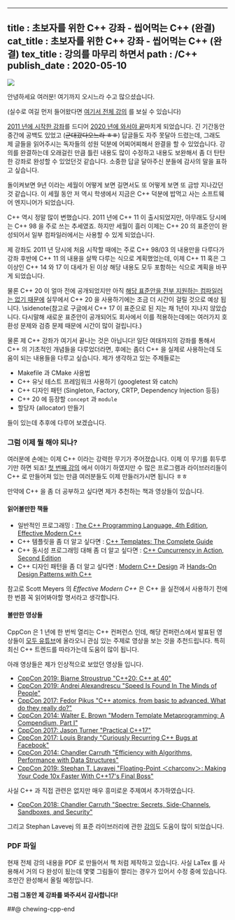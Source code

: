 -----------------
title : 초보자를 위한 C++ 강좌 - 씹어먹는 C++ (완결)
cat_title : 초보자를 위한 C++ 강좌 - 씹어먹는 C++ (완결)
tex_title : 강의를 마무리 하면서
path : /C++
publish_date : 2020-05-10
-----------------

![](/img/ChewingCpplogo.png)

안녕하세요 여러분! 여기까지 오시느라 수고 많으셨습니다.

(실수로 여길 먼저 들어왔다면 [여기서 전체 강의](/135) 를 보실 수 있습니다)

[2011 년에 시작한 강좌](/135)를 드디어 [2020 년에 와서야 끝](/310)마치게 되었습니다. 긴 기간동안 중간에 공백도 있었고 (~~군대갔다오느라 ㅎㅎ~~) 답글들도 자주 못달아 드렸는데, 그래도 제 글들을 읽어주시는 독자들의 성원 덕분에 어찌어찌해서 완결을 할 수 있었습니다. 강의를 완결하는데 오래걸린 만큼 틀린 내용도 많이 수정하고 내용도 보완해서 좀 더 탄탄한 강좌로 완성할 수 있었던것 같습니다. 소중한 답글 달아주신 분들에 감사의 말을 표하고 싶습니다.

돌이켜보면 9년 이라는 세월이 어떻게 보면 길면서도 또 어떻게 보면 또 금방 지나갔던 것 같습니다. 이 세월 동안 저 역시 학생에서 지금은 C++ 덕분에 밥먹고 사는 소프트웨어 엔지니어가 되었습니다. 

C++ 역시 정말 많이 변했습니다. 2011 년에 C++ 11 이 출시되었지만, 아무래도 당시에는 C++ 98 을 주로 쓰는 추세였죠. 하지만 세월이 흘러 이제는 C++ 20 의 표준안이 완성되어서 일부 컴파일러에서는 사용할 수 있게 되었습니다.

제 강좌도 2011 년 당시에 처음 시작할 때에는 주로 C++ 98/03 의 내용만을 다루다가 강좌 후반에 C++ 11 의 내용을 살짝 다루는 식으로 계획했었는데, 이제 C++ 11 혹은 그 이상인 C++ 14 와 17 이 대세가 된 이상 해당 내용도 모두 포함하는 식으로 계획을 바꾸게 되었습니다. 

물론 C++ 20 이 얼마 전에 공개되었지만 아직 [해당 표준안을 전부 지원하는 컴파일러는 없기 때문에](https://en.cppreference.com/w/cpp/compiler_support) 실무에서 C++ 20 을 사용하기에는 조금 더 시간이 걸릴 것으로 예상 됩니다. \sidenote{참고로 구글에서 C++ 17 이 표준으로 된 지는 채 1년이 지나지 않았습니다. 다시말해 새로운 표준안이 공개되어도 회사에서 이를 적용하는데에는 여러가지 호환성 문제와 검증 문제 때문에 시간이 많이 걸립니다.}

물론 제 C++ 강좌가 여기서 끝나는 것은 아닙니다! 일단 여태까지의 강좌를 통해서 C++ 의 기초적인 개념들을 다루었더라면, 후에는 좀더 C++ 을 실제로 사용하는데 도움이 되는 내용들을 다루고 싶습니다. 제가 생각하고 있는 주제들로는

* Makefile 과 CMake 사용법
* C++ 유닛 테스트 프레임워크 사용하기 (googletest 와 catch)
* C++ 디자인 패턴 (Singleton, Factory, CRTP, Dependency Injection 등등)
* C++ 20 에 등장할 `concept` 과 `module`
* 할당자 (allocator) 만들기

들이 있는데 추후에 다루어 보겠습니다. 

### 그럼 이제 뭘 해야 되나?

여러분에 손에는 이제 C++ 이라는 강력한 무기가 주어졌습니다. 이제 이 무기를 휘두루기만 하면 되죠! [첫 번째 강의](/135) 에서 이야기 하였지만 수 많은 프로그램과 라이브러리들이 C++ 로 만들어져 있는 만큼 여러분들도 이제 만들러가시면 됩니다 ㅎㅎ

만약에 C++ 을 좀 더 공부하고 싶다면 제가 추천하는 책과 영상들이 있습니다.

#### 읽어볼만한 책들

* 일반적인 프로그래밍 : [The C++ Programming Language, 4th Edition](https://www.amazon.com/C-Programming-Language-4th/dp/0321563840), [Effective Modern C++](https://www.amazon.com/Effective-Modern-Specific-Ways-Improve-ebook/dp/B00PGCMGDQ/ref=sr_1_2?dchild=1&keywords=effective+c%2B%2B&qid=1589541739&sr=8-2)
* C++ 템플릿을 좀 더 알고 싶다면 : [C++ Templates: The Complete Guide](https://www.amazon.com/Templates-Complete-Guide-David-Vandevoorde-ebook/dp/B075MJNCCH/ref=sr_1_1?dchild=1&keywords=C%2B%2B+templates&qid=1589541715&sr=8-1)
* C++ 동시성 프로그래밍 대해 좀 더 알고 싶다면 : [C++ Cuncurrency in Action, Second Edition](https://www.amazon.com/C-Concurrency-Action-Second/dp/B082MS5SZW/ref=sr_1_3?dchild=1&keywords=concurrency+c%2B%2B&qid=1589541768&sr=8-3)
* C++ 디자인 패턴을 좀 더 알고 싶다면 : [Modern C++ Design](https://www.amazon.com/Modern-Design-Programming-Patterns-Depth-ebook/dp/B00AU3JUHG/ref=sr_1_4?dchild=1&keywords=design+pattern+c%2B%2B&qid=1589541844&sr=8-4) 과 [Hands-On Design Patterns with C++](https://www.amazon.com/Hands-Design-Patterns-reusable-maintainable-ebook/dp/B07FNVYSN4/ref=sr_1_5?dchild=1&keywords=design+pattern+c%2B%2B&qid=1589541881&sr=8-5)

참고로 Scott Meyers 의 *Effective Modern C++* 은 C++ 을 실전에서 사용하기 전에 한 번쯤 꼭 읽어봐야할 명서라고 생각합니다.

#### 볼만한 영상들

CppCon 은 1 년에 한 번씩 열리는 C++ 컨퍼런스 인데, 해당 컨퍼런스에서 발표된 영상들이 [모두 유튜브](https://www.youtube.com/channel/UCMlGfpWw-RUdWX_JbLCukXg)에 올라오니 관심 있는 주제로 영상을 보는 것을 추천드립니다. 특히 최신 C++ 트렌드를 따라가는데 도움이 많이 됩니다. 

아래 영상들은 제가 인상적으로 보았던 영상들 입니다.

* [CppCon 2019: Bjarne Stroustrup "C++20: C++ at 40"](https://www.youtube.com/watch?v=u_ij0YNkFUs)
* [CppCon 2019: Andrei Alexandrescu "Speed Is Found In The Minds of People"](https://www.youtube.com/watch?v=FJJTYQYB1JQ)
* [CppCon 2017: Fedor Pikus "C++ atomics, from basic to advanced. What do they really do?"](https://www.youtube.com/watch?v=ZQFzMfHIxng)
* [CppCon 2014: Walter E. Brown "Modern Template Metaprogramming: A Compendium, Part I"](https://www.youtube.com/watch?v=Am2is2QCvxY)
* [CppCon 2017: Jason Turner "Practical C++17"](https://www.youtube.com/watch?v=nnY4e4faNp0)
* [CppCon 2017: Louis Brandy "Curiously Recurring C++ Bugs at Facebook"](https://www.youtube.com/watch?v=lkgszkPnV8g)
* [CppCon 2014: Chandler Carruth "Efficiency with Algorithms, Performance with Data Structures"](https://www.youtube.com/watch?v=fHNmRkzxHWs)
* [CppCon 2019: Stephan T. Lavavej "Floating-Point ＜charconv＞: Making Your Code 10x Faster With C++17's Final Boss"](https://www.youtube.com/watch?v=4P_kbF0EbZM)

사실 C++ 과 직접 관련은 없지만 매우 흥미로운 주제여서 추가하였습니다. 

* [CppCon 2018: Chandler Carruth "Spectre: Secrets, Side-Channels, Sandboxes, and Security"](https://www.youtube.com/watch?v=_f7O3IfIR2k)

그리고 Stephan Lavevej 의 표준 라이브러리에 관한 [강의](https://channel9.msdn.com/Series/C9-Lectures-Stephan-T-Lavavej-Standard-Template-Library-STL-/C9-Lectures-Introduction-to-STL-with-Stephan-T-Lavavej)도 도움이 많이 되었습니다.

### PDF 파일

현재 전체 강의 내용을 PDF 로 만들어서 책 처럼 제작하고 있습니다. 사실 LaTex 를 사용해서 거의 다 완성이 됬는데 몇몇 그림들이 짤리는 경우가 있어서 수정 중에 있습니다. 조만간 완성해서 올릴 예정입니다.

**그럼 그동안 제 강좌를 봐주셔서 감사합니다!**

##@ chewing-cpp-end